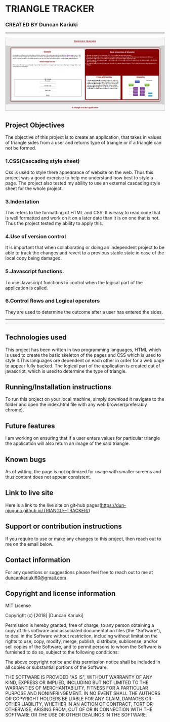 # TRIANGLE TRACKER

### CREATED BY **Duncan Kariuki**

--------------------------------------------------------------------------
![Running version](https://github.com/Dun-Njuguna/TRIANGLE-TRACKER/blob/master/images/TRIANGLE-TRACKER_.png)
## Project Objectives

The objective of this project is to create an application, that takes in values of triangle sides from a user and returns type of triangle or if a triangle can not be formed.

### 1.CSS(Cascading style sheet)
Css is used to style there appearance of website on the web. Thus this project was a good exercise to help me understand how best to style a page. The project also tested my ability to use an external cascading style sheet for the whole project.

### 3.Indentation
This refers to the formatting of HTML and CSS. It is easy to read code that is well formatted and work on it on a later date than it is on one that is not. Thus the project tested my ability to apply this.

### 4.Use of version control
It is important that when collaborating or doing an independent project to be able to track the changes and revert to a previous stable state in case of the local copy being damaged.

### 5.Javascript functions.
To use Javascript functions to control when the logical part of the application is called.

### 6.Control flows and Logical operators
They are used to determine the outcome after a user has entered the sides.

-------------------------------------------------------



------------------------------------------------------

## Technologies used
This project has been written in two programming languages, HTML which is used to create the basic skeleton of the pages and CSS which is used to style it.This languages ore dependent on each other in order for a web page to appear fully backed.
The logical part of the application is created out of javascript, which is used to determine the type of triangle.

## Running/Installation instructions
To run this project on your local machine, simply download it navigate to the folder and open the index.html file with any web browser(preferably chrome).

## Future features
I am working on ensuring that if a user enters values for particular triangle the application will also return an image of the said triangle.

## Known bugs
As of witting, the page is not optimized for usage with smaller screens and thus content does not appear consistent.

## Link to live site
Here is a link to the live site on git-hub pages(https://dun-njuguna.github.io/TRIANGLE-TRACKER/)

## Support or contribution instructions
If you require to use or make any changes to this project, then reach out to me on the email below.

## Contact information
For any questions or suggestions please feel free to reach out to me at duncankariuki60@gmail.com

## Copyright and license information

MIT License

Copyright (c) [2018] [Duncan Kariuki]

Permission is hereby granted, free of charge, to any person obtaining a copy
of this software and associated documentation files (the "Software"), to deal
in the Software without restriction, including without limitation the rights
to use, copy, modify, merge, publish, distribute, sublicense, and/or sell
copies of the Software, and to permit persons to whom the Software is
furnished to do so, subject to the following conditions:

The above copyright notice and this permission notice shall be included in all
copies or substantial portions of the Software.

THE SOFTWARE IS PROVIDED "AS IS", WITHOUT WARRANTY OF ANY KIND, EXPRESS OR
IMPLIED, INCLUDING BUT NOT LIMITED TO THE WARRANTIES OF MERCHANTABILITY,
FITNESS FOR A PARTICULAR PURPOSE AND NONINFRINGEMENT. IN NO EVENT SHALL THE
AUTHORS OR COPYRIGHT HOLDERS BE LIABLE FOR ANY CLAIM, DAMAGES OR OTHER
LIABILITY, WHETHER IN AN ACTION OF CONTRACT, TORT OR OTHERWISE, ARISING FROM,
OUT OF OR IN CONNECTION WITH THE SOFTWARE OR THE USE OR OTHER DEALINGS IN THE
SOFTWARE.
